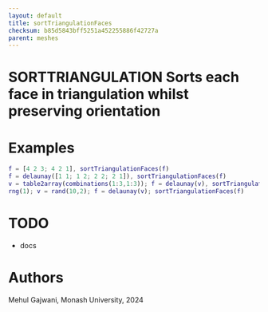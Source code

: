 ```yaml
---
layout: default
title: sortTriangulationFaces
checksum: b85d5843bff5251a452255886f42727a
parent: meshes
---
```



 
# SORTTRIANGULATION Sorts each face in triangulation whilst preserving orientation
 
# Examples
```matlab
f = [4 2 3; 4 2 1], sortTriangulationFaces(f)
f = delaunay([1 1; 1 2; 2 2; 2 1]), sortTriangulationFaces(f)
v = table2array(combinations(1:3,1:3)); f = delaunay(v), sortTriangulationFaces(f)
rng(1); v = rand(10,2); f = delaunay(v); sortTriangulationFaces(f)
```
 
# TODO
-  docs 
 
# Authors

Mehul Gajwani, Monash University, 2024


